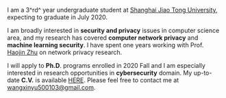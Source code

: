 I am a 3^rd^ year undergraduate student at [Shanghai Jiao Tong University](en.sjtu.edu.cn), expecting to graduate in July 2020.

I am broadly interested in **security and privacy** issues in computer science area, and my research has covered **computer network privacy** and **machine learning security**. I have spent one years working with Prof. [Haojin Zhu](https://nsec.sjtu.edu.cn/~hjzhu) on network privacy research.

I will apply to **Ph.D**. programs enrolled in 2020 Fall and I am especially interested in research opportunities in **cybersecurity** domain. My up-to-date **C.V.** is available [HERE](https://github.com/shawn233/shawn233.github.io/files/CV_Xinyu_Wang.pdf). Please feel free to contact me at wangxinyu500103@gmail.com.

